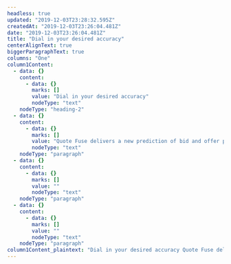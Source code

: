 ```yaml
---
headless: true
updated: "2019-12-03T23:28:32.595Z"
createdAt: "2019-12-03T23:26:04.481Z"
date: "2019-12-03T23:26:04.481Z"
title: "Dial in your desired accuracy"
centerAlignText: true
biggerParagraphText: true
columns: "One"
column1Content:
  - data: {}
    content:
      - data: {}
        marks: []
        value: "Dial in your desired accuracy"
        nodeType: "text"
    nodeType: "heading-2"
  - data: {}
    content:
      - data: {}
        marks: []
        value: "Quote Fuse delivers a new prediction of bid and offer price stability on every real-time quote event. Specifically, the prediction is a pair of probability values – one for the bid and one for the offer. Each value is the probability that the price will change in less than 50 milliseconds. You select the right probability thresholds upon which to act."
        nodeType: "text"
    nodeType: "paragraph"
  - data: {}
    content:
      - data: {}
        marks: []
        value: ""
        nodeType: "text"
    nodeType: "paragraph"
  - data: {}
    content:
      - data: {}
        marks: []
        value: ""
        nodeType: "text"
    nodeType: "paragraph"
column1Content_plaintext: "Dial in your desired accuracy Quote Fuse delivers a new prediction of bid and offer price stability on every real-time quote event. Specifically, the prediction is a pair of probability values – one for the bid and one for the offer. Each value is the probability that the price will change in less than 50 milliseconds. You select the right probability thresholds upon which to act. "
---
```

